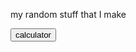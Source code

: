 <html> 
  <p>my random stuff that I make</p>
     <a href="https://daleksupreme1.github.io/calculator/"><button>calculator</button></a>
</html>
